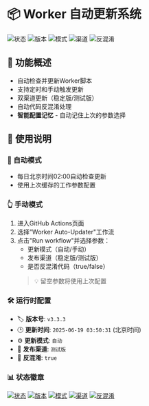 # 📦 Worker 自动更新系统

![状态](https://img.shields.io/badge/状态-运行中-brightgreen)
![版本](https://img.shields.io/badge/版本-v3.3.3-blue)
![模式](https://img.shields.io/badge/模式-自动-yellow)
![渠道](https://img.shields.io/badge/渠道-测试版-green)
![反混淆](https://img.shields.io/badge/反混淆-true-red)

## 🚀 功能概述
- 自动检查并更新Worker脚本
- 支持定时和手动触发更新
- 双渠道更新（稳定版/测试版）
- 自动代码反混淆处理
- **智能配置记忆** - 自动记住上次的参数选择

## 📖 使用说明
### 🤖 自动模式
- 每日北京时间02:00自动检查更新
- 使用上次缓存的工作参数配置

### 👆 手动模式
1. 进入GitHub Actions页面
2. 选择"Worker Auto-Updater"工作流
3. 点击"Run workflow"并选择参数：
   - 更新模式（自动/手动）
   - 发布渠道（稳定版/测试版）
   - 是否反混淆代码（true/false）
   > 💡 留空参数将使用上次配置
### 🛠️ 运行时配置
- 🏷️ **版本号**: `v3.3.3`
- 🕒 **更新时间**: `2025-06-19 03:50:31` (北京时间)
- ⚙️ **更新模式**: `自动`
- 🌿 **发布渠道**: `测试版`
- 🔧 **反混淆**: `true`

### 📊 状态徽章
[![状态](https://img.shields.io/badge/状态-运行中-brightgreen)]()
[![版本](https://img.shields.io/badge/版本-v3.3.3-blue)]()
[![模式](https://img.shields.io/badge/模式-自动-yellow)]()
[![渠道](https://img.shields.io/badge/渠道-测试版-green)]()
[![反混淆](https://img.shields.io/badge/反混淆-true-red)]()

